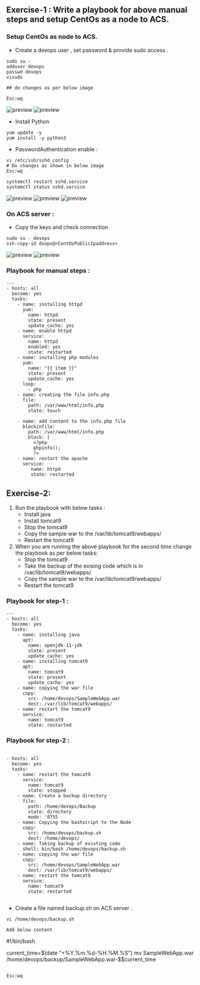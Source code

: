 ## Exercise-1 :  Write a playbook for above manual steps and setup CentOs as a node to ACS.
 
### Setup CentOs as node to ACS.

* Create a devops user , set password & provide sudo access .

```
sudo su - 
adduser devops
passwd devops
visudo 

## do changes as per below image 

Esc:wq 

```

![preview](../img/C9.png) 
![preview](../img/C8.png) 

* Install Python 

```
yum update -y
yum install -y python3
```

* PasswordAuthentication enable :
```
vi /etc/ssh/sshd_config 
# Do changes as shown in below image 
Esc:wq

systemctl restart sshd.service
systemctl status sshd.service

```
![preview](../img/C11.png) 
![preview](../img/C10.png) 
![preview](../img/C12.png) 


### On  ACS server :
* Copy the keys and check connection 
```
sudo su - devops 
ssh-copy-id dvops@<CentOsPublicIpaddress>
```

![preview](../img/C13.png)
![preview](../img/C14.png) 


### Playbook for manual steps :

```
---
- hosts: all
  become: yes
  tasks:
    - name: installing httpd
      yum:
        name: httpd
        state: present
        update_cache: yes
    - name: enable httpd
      service:
        name: httpd
        enabled: yes
        state: restarted
    - name: installing php modules
      yum:
        name: "{{ item }}"
        state: present  
        update_cache: yes
      loop:
        - php
    - name: creating the file info.php
      file:
        path: /var/www/html/info.php
        state: touch

    - name: add content to the info.php file
      blockinfile:
        path: /var/www/html/info.php
        block: |
          <?php
          phpinfo();
          ?>
    - name: restart the apache
      service:
         name: httpd
         state: restarted
```




## Exercise-2: 

1. Run the playbook with below tasks :
   * Install java 
   * Install tomcat9
   * Stop the tomcat9
   * Copy the sample war to the /var/lib/tomcat9/webapps/
   * Restart the tomcat9
2. When you are running the above playbook for the second time change the playbook as per below tasks:
   * Stop the tomcat9
   * Take the backup of the exising code which is in /var/lib/tomcat9/webapps/
   * Copy the sample war to the /var/lib/tomcat9/webapps/
   * Restart the tomcat9

### Playbook for step-1 :

```
---
- hosts: all
  become: yes 
  tasks: 
    - name: installing java 
      apt:
        name: openjdk-11-jdk
        state: present
        update_cache: yes
    - name: installing tomcat9
      apt:
        name: tomcat9
        state: present 
        update_cache: yes
    - name: copying the war file
      copy:
        src: /home/devops/SampleWebApp.war
        dest: /var/lib/tomcat9/webapps/
    - name: restart the tomcat9
      service:
        name: tomcat9
        state: restarted
```


### Playbook for step-2 :

```

- hosts: all
  become: yes 
  tasks: 
    - name: restart the tomcat9
      service:
        name: tomcat9
        state: stopped 
    - name: Create a backup directory 
      file:
        path: /home/devops/Backup
        state: directory
        mode: '0755
    - name: Copying the bashscript to the Node
      copy: 
        src: /home/devops/backup.sh
        dest: /home/devops/
    - name: Taking backup of existing code
      shell: bin/bash /home/devops/backup.sh
    - name: copying the war file
      copy:
        src: /home/devops/SampleWebApp.war
        dest: /var/lib/tomcat9/webapps/
    - name: restart the tomcat9
      service:
        name: tomcat9
        state: restarted 


```

* Create a file named backup.sh on ACS server .

```
vi /home/devops/backup.sh

Add below content 
```
#!/bin/bash

current_time=$(date "+%Y.%m.%d-%H.%M.%S")
mv SampleWebApp.war /home/devops/backup/SampleWebApp.war-$$current_time

```

Esc:wq

```